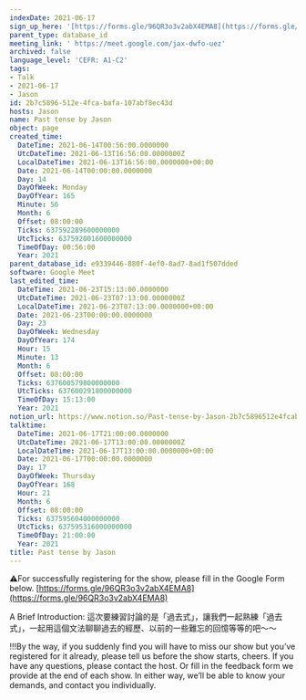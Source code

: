 ```yaml
---
indexDate: 2021-06-17
sign_up_here: '[https://forms.gle/96QR3o3v2abX4EMA8](https://forms.gle/96QR3o3v2abX4EMA8)'
parent_type: database_id
meeting_link: ' https://meet.google.com/jax-dwfo-uez'
archived: false
language_level: 'CEFR: A1-C2'
tags:
- Talk
- 2021-06-17
- Jason
id: 2b7c5896-512e-4fca-bafa-107abf8ec43d
hosts: Jason
name: Past tense by Jason
object: page
created_time:
  DateTime: 2021-06-14T00:56:00.0000000
  UtcDateTime: 2021-06-13T16:56:00.0000000Z
  LocalDateTime: 2021-06-13T16:56:00.0000000+00:00
  Date: 2021-06-14T00:00:00.0000000
  Day: 14
  DayOfWeek: Monday
  DayOfYear: 165
  Minute: 56
  Month: 6
  Offset: 08:00:00
  Ticks: 637592289600000000
  UtcTicks: 637592001600000000
  TimeOfDay: 00:56:00
  Year: 2021
parent_database_id: e9339446-880f-4ef0-8ad7-8ad1f507dded
software: Google Meet
last_edited_time:
  DateTime: 2021-06-23T15:13:00.0000000
  UtcDateTime: 2021-06-23T07:13:00.0000000Z
  LocalDateTime: 2021-06-23T07:13:00.0000000+00:00
  Date: 2021-06-23T00:00:00.0000000
  Day: 23
  DayOfWeek: Wednesday
  DayOfYear: 174
  Hour: 15
  Minute: 13
  Month: 6
  Offset: 08:00:00
  Ticks: 637600579800000000
  UtcTicks: 637600291800000000
  TimeOfDay: 15:13:00
  Year: 2021
notion_url: https://www.notion.so/Past-tense-by-Jason-2b7c5896512e4fcabafa107abf8ec43d
talktime:
  DateTime: 2021-06-17T21:00:00.0000000
  UtcDateTime: 2021-06-17T13:00:00.0000000Z
  LocalDateTime: 2021-06-17T13:00:00.0000000+00:00
  Date: 2021-06-17T00:00:00.0000000
  Day: 17
  DayOfWeek: Thursday
  DayOfYear: 168
  Hour: 21
  Month: 6
  Offset: 08:00:00
  Ticks: 637595604000000000
  UtcTicks: 637595316000000000
  TimeOfDay: 21:00:00
  Year: 2021
title: Past tense by Jason
---
```


⚠️For successfully registering for the show, please fill in the Google Form below.
[https://forms.gle/96QR3o3v2abX4EMA8](https://forms.gle/96QR3o3v2abX4EMA8)

A Brief Introduction: 
這次要練習討論的是「過去式」，讓我們一起熟練「過去式」，一起用這個文法聊聊過去的經歷、以前的一些難忘的回憶等等的吧～～

!!!By the way, if you suddenly find you will have to miss our show but you’ve registered for it already, please tell us before the show starts, cheers.
If you have any questions, please contact the host. Or fill in the feedback form we provide at the end of each show. In either way, we’ll be able to know your demands, and contact you individually.


